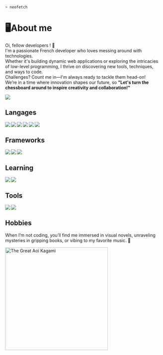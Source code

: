 ```zsh
> neofetch
```

# 🖥️About me

Oi, fellow developers ! 👋  
I'm a passionate French developer who loves messing around with technologies.  
Whether it's building dynamic web applications or exploring the intricacies of low-level programming, I thrive on discovering new tools, techniques, and ways to code.  
Challenges? Count me in—I'm always ready to tackle them head-on!  
We’re in a time where innovation shapes our future, so **"Let's turn the chessboard around to inspire creativity and collaboration!"**  

<img src="https://github-readme-stats.vercel.app/api/top-langs/?username=flendergit&layout=compact&theme=radical" />   

## Langages
<div>
           <img align="left" src="https://img.shields.io/badge/Rust-000000?style=for-the-badge&logo=rust&logoColor=white" />
           <img align="left" src="https://img.shields.io/badge/JavaScript-F7DF1E?style=for-the-badge&logo=JavaScript&logoColor=white" /> 
           <img align="left" src="https://img.shields.io/badge/TypeScript-007ACC?style=for-the-badge&logo=typescript&logoColor=white" /> 
           <img align="left" src="https://img.shields.io/badge/C-00599C?style=for-the-badge&logo=c&logoColor=white" /> 
           <img align="left" src="https://img.shields.io/badge/Java-ED8B00?style=for-the-badge&logo=openjdk&logoColor=white" /> 
           <img align="left" src="https://img.shields.io/badge/PHP-777BB4?style=for-the-badge&logo=php&logoColor=white" /> 
</div>
<br>

## Frameworks
<div>
           <img align="left" src="https://img.shields.io/badge/Svelte-4A4A55?style=for-the-badge&logo=svelte&logoColor=FF3E00" />
           <img align="left" src="https://img.shields.io/badge/React-20232A?style=for-the-badge&logo=react&logoColor=61DAFB" />
           <img align="left" src="https://img.shields.io/badge/Android_Studio-3DDC84?style=for-the-badge&logo=android-studio&logoColor=white" /> 
</div>
<br>

## Learning
<div>
           <img align="left" src="https://img.shields.io/badge/C%2B%2B-00599C?style=for-the-badge&logo=c%2B%2B&logoColor=white" />
           <img align="left" src="https://img.shields.io/badge/Go-00ADD8?style=for-the-badge&logo=go&logoColor=white" /> 
</div>
<br>

## Tools
<div>
           <img align="left" src="https://img.shields.io/badge/NeoVim-%2357A143.svg?&style=for-the-badge&logo=neovim&logoColor=white" />
           <img align="left" src="https://img.shields.io/badge/Visual_Studio_Code-0078D4?style=for-the-badge&logo=visual%20studio%20code&logoColor=white" /> 
</div>
<br>

## Hobbies
When I’m not coding, you’ll find me immersed in visual novels, unraveling mysteries in gripping books, or vibing to my favorite music. 🎵

<img align="left" src="https://github.com/user-attachments/assets/a1c91e76-9e55-4411-b8a6-41505ff8ce67" alt="The Great Aoi Kagami" width="330" /> 

